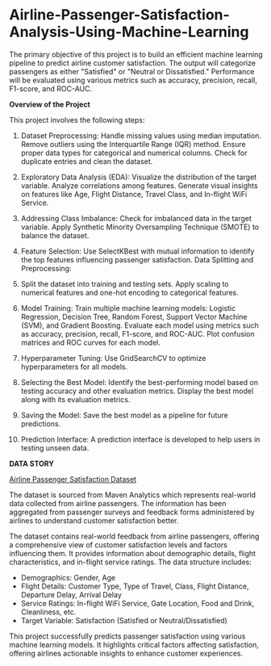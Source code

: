# **Airline-Passenger-Satisfaction-Analysis-Using-Machine-Learning**

The primary objective of this project is to build an efficient machine learning pipeline to predict airline customer satisfaction. The output will categorize passengers as either "Satisfied" or "Neutral or Dissatisfied." Performance will be evaluated using various metrics such as accuracy, precision, recall, F1-score, and ROC-AUC.

**Overview of the Project**

This project involves the following steps:

1) Dataset Preprocessing:
Handle missing values using median imputation.
Remove outliers using the Interquartile Range (IQR) method.
Ensure proper data types for categorical and numerical columns.
Check for duplicate entries and clean the dataset.

2) Exploratory Data Analysis (EDA):
Visualize the distribution of the target variable.
Analyze correlations among features.
Generate visual insights on features like Age, Flight Distance, Travel Class, and In-flight WiFi Service.

3) Addressing Class Imbalance:
Check for imbalanced data in the target variable.
Apply Synthetic Minority Oversampling Technique (SMOTE) to balance the dataset.

4) Feature Selection:
Use SelectKBest with mutual information to identify the top features influencing passenger satisfaction.
Data Splitting and Preprocessing:

5) Split the dataset into training and testing sets.
Apply scaling to numerical features and one-hot encoding to categorical features.

6) Model Training:
Train multiple machine learning models: Logistic Regression, Decision Tree, Random Forest, Support Vector Machine (SVM), and Gradient Boosting.
Evaluate each model using metrics such as accuracy, precision, recall, F1-score, and ROC-AUC.
Plot confusion matrices and ROC curves for each model.

7) Hyperparameter Tuning:
Use GridSearchCV to optimize hyperparameters for all models.

8) Selecting the Best Model:
Identify the best-performing model based on testing accuracy and other evaluation metrics.
Display the best model along with its evaluation metrics.

9) Saving the Model:
Save the best model as a pipeline for future predictions.

10) Prediction Interface:
A prediction interface is developed to help users in testing unseen data.

**DATA STORY**

[Airline Passenger Satisfaction Dataset](https://drive.google.com/file/d/1VtYC86HrBZNrX3-4E-wtQ6ntz469A0IF/view?usp=sharing)

The dataset is sourced from Maven Analytics which represents real-world data collected from airline passengers. The information has been aggregated from passenger surveys and feedback forms administered by airlines to understand customer satisfaction better.

The dataset contains real-world feedback from airline passengers, offering a comprehensive view of customer satisfaction levels and factors influencing them. It provides information about demographic details, flight characteristics, and in-flight service ratings. The data structure includes:
* Demographics: Gender, Age
* Flight Details: Customer Type, Type of Travel, Class, Flight Distance, Departure Delay, Arrival Delay
* Service Ratings: In-flight WiFi Service, Gate Location, Food and Drink, Cleanliness, etc.
* Target Variable: Satisfaction (Satisfied or Neutral/Dissatisfied)

This project successfully predicts passenger satisfaction using various machine learning models. It highlights critical factors affecting satisfaction, offering airlines actionable insights to enhance customer experiences.
